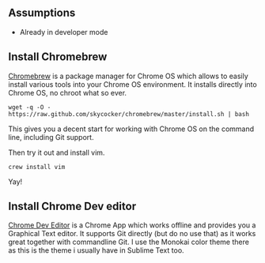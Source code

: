 ## Assumptions

 - Already in developer mode


## Install Chromebrew

  [Chromebrew](http://skycocker.github.io/chromebrew/) is a package manager for Chrome OS which allows to easily install various tools into your Chrome OS environment. It installs directly into Chrome OS, no chroot what so ever.

    wget -q -O - https://raw.github.com/skycocker/chromebrew/master/install.sh | bash

  This gives you a decent start for working with Chrome OS on the command line, including Git support.

  Then try it out and install vim.

    crew install vim

  Yay!

## Install Chrome Dev editor

  [Chrome Dev Editor](https://chrome.google.com/webstore/detail/chrome-dev-editor-develop/pnoffddplpippgcfjdhbmhkofpnaalpg) is a Chrome App which works offline and provides you a Graphical Text editor. It supports Git directly (but do no use that) as it works great together with commandline Git. I use the Monokai color theme there as this is the theme i usually have in Sublime Text too.

